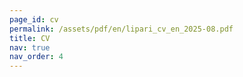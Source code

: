 ```yaml
---
page_id: cv
permalink: /assets/pdf/en/lipari_cv_en_2025-08.pdf
title: CV
nav: true
nav_order: 4
---
```

